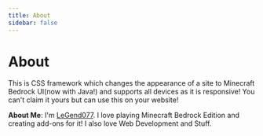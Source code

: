 ```yaml
---
title: About
sidebar: false
---
```


# About

This is CSS framework which changes the appearance of a site to Minecraft Bedrock UI(now with Java!) and supports all devices as it is responsive! You can't claim it yours but can use this on your website!

**About Me**: I'm [LeGend077](https://github.com/LeGend077). I love playing Minecraft Bedrock Edition and creating add-ons for it! I also love Web Development and Stuff.
